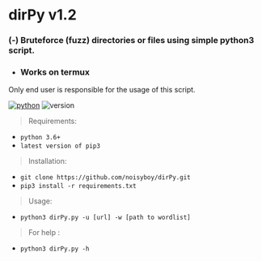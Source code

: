# dirPy v1.2
### (-) Bruteforce (fuzz) directories or files using simple python3 script.
* ### Works on termux 
Only end user is responsible for the usage of this script. 

[![python](https://img.shields.io/badge/code-python-informational?style=flat&logo=python&logoColor=yellow&color=black)](dirbruter.py)
![version](https://img.shields.io/badge/release-v1.2-brightgreen)

>Requirements:
* `python 3.6+`
* `latest version of pip3`

> Installation: 
* `git clone https://github.com/noisyboy/dirPy.git`
* `pip3 install -r requirements.txt`

>Usage:
* `python3 dirPy.py -u [url] -w [path to wordlist] `
>For help :
* `python3 dirPy.py -h`
